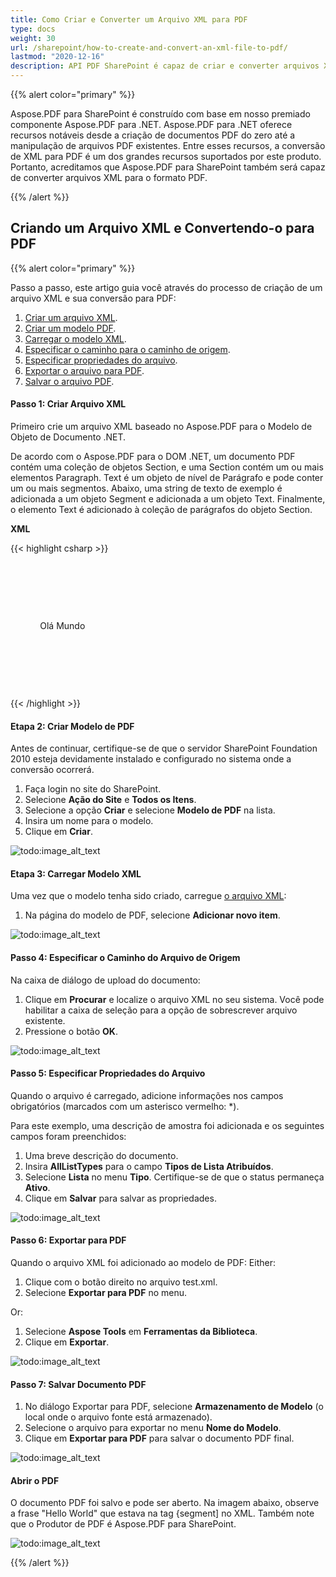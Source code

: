 ```yaml
---
title: Como Criar e Converter um Arquivo XML para PDF
type: docs
weight: 30
url: /sharepoint/how-to-create-and-convert-an-xml-file-to-pdf/
lastmod: "2020-12-16"
description: API PDF SharePoint é capaz de criar e converter arquivos XML para o formato PDF.
---
```


{{% alert color="primary" %}}

Aspose.PDF para SharePoint é construído com base em nosso premiado componente Aspose.PDF para .NET. Aspose.PDF para .NET oferece recursos notáveis desde a criação de documentos PDF do zero até a manipulação de arquivos PDF existentes. Entre esses recursos, a conversão de XML para PDF é um dos grandes recursos suportados por este produto. Portanto, acreditamos que Aspose.PDF para SharePoint também será capaz de converter arquivos XML para o formato PDF.

{{% /alert %}}

## **Criando um Arquivo XML e Convertendo-o para PDF**

{{% alert color="primary" %}}

Passo a passo, este artigo guia você através do processo de criação de um arquivo XML e sua conversão para PDF:
1. [Criar um arquivo XML](/pdf/sharepoint/how-to-create-and-convert-an-xml-file-to-pdf/#step-1-create-xml-file).
2. [Criar um modelo PDF](/pdf/sharepoint/how-to-create-and-convert-an-xml-file-to-pdf/#step-2-create-pdf-template).
3. [Carregar o modelo XML](/pdf/sharepoint/how-to-create-and-convert-an-xml-file-to-pdf/#step-3-load-xml-template).
4. [Especificar o caminho para o caminho de origem](/pdf/sharepoint/how-to-create-and-convert-an-xml-file-to-pdf/#step-4-specify-source-file-path).
5. [Especificar propriedades do arquivo](/pdf/sharepoint/how-to-create-and-convert-an-xml-file-to-pdf/#step-5-specify-file-properties).
6. [Exportar o arquivo para PDF](/pdf/sharepoint/how-to-create-and-convert-an-xml-file-to-pdf/#step-6-export-to-pdf).
7. [Salvar o arquivo PDF](/pdf/sharepoint/how-to-create-and-convert-an-xml-file-to-pdf/#step-7-save-pdf-document).
   
#### **Passo 1: Criar Arquivo XML**
Primeiro crie um arquivo XML baseado no Aspose.PDF para o Modelo de Objeto de Documento .NET.

De acordo com o Aspose.PDF para o DOM .NET, um documento PDF contém uma coleção de objetos Section, e uma Section contém um ou mais elementos Paragraph.
 Text é um objeto de nível de Parágrafo e pode conter um ou mais segmentos. Abaixo, uma string de texto de exemplo é adicionada a um objeto Segment e adicionada a um objeto Text. Finalmente, o elemento Text é adicionado à coleção de parágrafos do objeto Section.

**XML**

{{< highlight csharp >}}



<?xml version="1.0" encoding="utf-8" ?>

  <Pdf xmlns="Aspose.PDF">

   <Section>

    <Text>

            <Segment>Olá Mundo</Segment>

    </Text>

   </Section>

  </Pdf>



{{< /highlight >}}
#### **Etapa 2: Criar Modelo de PDF**
Antes de continuar, certifique-se de que o servidor SharePoint Foundation 2010 esteja devidamente instalado e configurado no sistema onde a conversão ocorrerá.

1. Faça login no site do SharePoint.
1. Selecione **Ação do Site** e **Todos os Itens**.
1. Selecione a opção **Criar** e selecione **Modelo de PDF** na lista.
1. Insira um nome para o modelo.
1. Clique em **Criar**.




![todo:image_alt_text](how-to-create-and-convert-an-xml-file-to-pdf_1.png)
#### **Etapa 3: Carregar Modelo XML**

Uma vez que o modelo tenha sido criado, carregue [o arquivo XML](/pdf/sharepoint/how-to-create-and-convert-an-xml-file-to-pdf/):
1. Na página do modelo de PDF, selecione **Adicionar novo item**.




![todo:image_alt_text](how-to-create-and-convert-an-xml-file-to-pdf_2.png)
#### **Passo 4: Especificar o Caminho do Arquivo de Origem**
Na caixa de diálogo de upload do documento:

1. Clique em **Procurar** e localize o arquivo XML no seu sistema. Você pode habilitar a caixa de seleção para a opção de sobrescrever arquivo existente.
1. Pressione o botão **OK**.




![todo:image_alt_text](how-to-create-and-convert-an-xml-file-to-pdf_3.png)
#### **Passo 5: Especificar Propriedades do Arquivo**
Quando o arquivo é carregado, adicione informações nos campos obrigatórios (marcados com um asterisco vermelho: *).

Para este exemplo, uma descrição de amostra foi adicionada e os seguintes campos foram preenchidos:

1. Uma breve descrição do documento.
1. Insira **AllListTypes** para o campo **Tipos de Lista Atribuídos**.
1. Selecione **Lista** no menu **Tipo**.
   Certifique-se de que o status permaneça **Ativo**.
1. Clique em **Salvar** para salvar as propriedades.




![todo:image_alt_text](how-to-create-and-convert-an-xml-file-to-pdf_4.png)
#### **Passo 6: Exportar para PDF**

Quando o arquivo XML foi adicionado ao modelo de PDF:
Either:

1. Clique com o botão direito no arquivo test.xml.
1. Selecione **Exportar para PDF** no menu.

Or:

1. Selecione **Aspose Tools** em **Ferramentas da Biblioteca**.
1. Clique em **Exportar**.




![todo:image_alt_text](how-to-create-and-convert-an-xml-file-to-pdf_5.png)
#### **Passo 7: Salvar Documento PDF**
1. No diálogo Exportar para PDF, selecione **Armazenamento de Modelo** (o local onde o arquivo fonte está armazenado).
1. Selecione o arquivo para exportar no menu **Nome do Modelo**.
1. Clique em **Exportar para PDF** para salvar o documento PDF final.




![todo:image_alt_text](how-to-create-and-convert-an-xml-file-to-pdf_6.png)
#### **Abrir o PDF**
O documento PDF foi salvo e pode ser aberto. Na imagem abaixo, observe a frase "Hello World" que estava na tag {segment] no XML. Também note que o Produtor de PDF é Aspose.PDF para SharePoint.




![todo:image_alt_text](how-to-create-and-convert-an-xml-file-to-pdf_7.png)

{{% /alert %}}